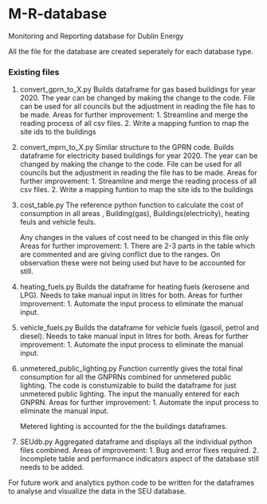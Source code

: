 # M-R-database
Monitoring and Reporting database for Dublin Energy


All the file for the database are created seperately for each database type.

### Existing files

1. convert_gprn_to_X.py 
    Builds dataframe for gas based buildings for year 2020. The year can be changed by making the change to the code.
    File can be used for all councils but the adjustment in reading the file has to be made.
    Areas for further improvement: 
        1. Streamline and merge the reading process of all csv files.
        2. Write a mapping funtion to map the site ids to the buildings 

2. convert_mprn_to_X.py 
    Similar structure to the GPRN code. Builds dataframe for electricity based buildings for year 2020. The year can be changed by making the change to the code.
    File can be used for all councils but the adjustment in reading the file has to be made.
    Areas for further improvement: 
        1. Streamline and merge the reading process of all csv files.
        2. Write a mapping funtion to map the site ids to the buildings 

3. cost_table.py 
    The reference python function to calculate the cost of consumption in all areas , Building(gas), Buildings(electricity), heating feuls and vehicle feuls.

    Any changes in the values of cost need to be changed in this file only
    Areas for further improvement: 
        1. There are 2-3 parts in the table which are commented and are giving conflict due to the ranges. On observation these were not being used but have to be accounted for still.

4. heating_fuels.py 
    Builds the dataframe for heating fuels (kerosene and LPG). Needs to take manual input in litres for both.
    Areas for further improvement: 
        1. Automate the input process to eliminate the manual input.

5. vehicle_fuels.py 
    Builds the dataframe for vehicle fuels (gasoil, petrol and diesel). Needs to take manual input in litres for both.
    Areas for further improvement: 
        1. Automate the input process to eliminate the manual input.

6. unmetered_public_lighting.py 
    Function currently gives the total final consumption for all the GNPRNs combined for unmetered public lighting. 
    The code is constumizable to build  the dataframe for just unmetered public lighting.
    The input the manually entered for each GNPRN.
    Areas for further improvement: 
        1. Automate the input process to eliminate the manual input.
    
    Metered lighting is accounted for the the buildings dataframes.

7. SEUdb.py
    Aggregated  dataframe and displays all the individual python files combined.
    Areas of improvement:
        1. Bug and error fixes required.
        2. Incomplete table and performance indicators aspect of the database still needs to be added.

For future work and analytics python code to be written for the dataframes to analyse and visualize the data in the SEU database.